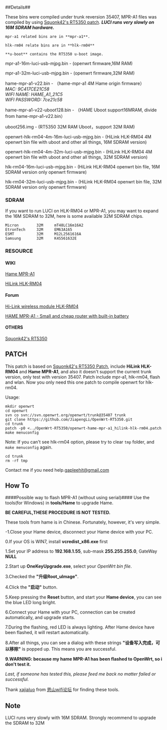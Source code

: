 ##Details##

These bins were compiled under trunk reversion 35407, MPR-A1 files was compiled by using [Squonk42's RT5350 patch](https://github.com/Squonk42/OpenWrt-RT5350?source=cc). ***LUCI runs very slowly on 16M SDRAM hardware.***

	mpr-a1 related bins are in **mpr-a1**.
	
	hlk-rm04 relate bins are in **hlk-rm04**
	
	**u-boot** contains the RT5350 u-boot image.

mpr-a1-16m-luci-usb-mjpg.bin - (openwrt firmware,16M RAM)

mpr-a1-32m-luci-usb-mjpg.bin - (openwrt firmware,32M RAM)

hame-mpr-a1-v22.bin - （hame-mpr-a1 4M Hame origin firmware）  
*MAC: 9C417CE21C58  
WIFI NAME: HAME_A1_21C5  
WIFI PASSWORD: 7ce21c58*  

hame-mpr-a1-v22-uboot128.bin - （HAME Uboot support16MRAM, divide from hame-mpr-a1-v22.bin） 

uboot256.img - (RT5350 32M RAM Uboot，support 32M RAM)

openwrt-hlk-rm04-4m-16m-luci-usb-mjpg.bin - (HiLink HLK-RM04 4M openwrt bin file with uboot and other all things, 16M SDRAM version)

openwrt-hlk-rm04-4m-32m-luci-usb-mjpg.bin - (HiLink HLK-RM04 4M openwrt bin file with uboot and other all things, 32M SDRAM version)

hlk-rm04-16m-luci-usb-mjpg.bin - (HiLink HLK-RM04 openwrt bin file, 16M SDRAM version only openwrt firmware)

hlk-rm04-32m-luci-usb-mjpg.bin - (HiLink HLK-RM04 openwrt bin file, 32M SDRAM version only openwrt firmware)

### SDRAM

If you want to run LUCI on HLK-RM04 or MPR-A1, you may want to expand the 16M SDRAM to 32M, here is some available 32M SDRAM chips.

	Micron        32M     mT48LC16m16A2 
	EtronTech     32M     EM63A165
	ESMT          32M     M12L2561616A
	Samsung  	  32M     K4S561632E

### RESOURCE

#### WIKI
[Hame MPR-A1](http://wiki.openwrt.org/toh/hame/mpr-a1)

[HiLink HLK-RM04](http://wiki.openwrt.org/toh/hilink/hlk-rm04)

#### Forum
[Hi-Link wireless module HLK-RM04](https://forum.openwrt.org/viewtopic.php?id=42142)

[HAME MPR-A1 - Small and cheap router with built-in battery](https://forum.openwrt.org/viewtopic.php?id=37002)

#### OTHERS
[Squonk42's RT5350](https://github.com/Squonk42/OpenWrt-RT5350?source=cc)

## PATCH
This patch is based on [Squonk42's RT5350 Patch](https://github.com/Squonk42/OpenWrt-RT5350?source=cc), include **HiLink HLK-RM04** and **Hame MPR-A1**, and also it doesn't support the current trunk version, only test with version 35407.
Patch include mpr-a1, hlk-rm04, flash and wlan.
Now you only need this one patch to compile openwrt for hlk-rm04. 

Usage:  

	mkdir openwrt
	cd openwrt
	svn co svn://svn.openwrt.org/openwrt/trunk@35407 trunk
	git clone https://github.com/JiapengLi/OpenWrt-RT5350.git
	cd trunk
	patch -p0 <../OpenWrt-RT5350/openwrt-hame-mpr-a1_hilink-hlk-rm04.patch
	make menuconfig

Note:
If you can't see hlk-rm04 option, please try to clear `tmp` folder, and `make menuconfig` again.
	
	cd trunk
	rm -rf tmp

Contact me if you need help.[gapleehit@gmail.com](mailto:gapleehit@gmail.com)

## How To
####Possible way to flash MPR-A1 (without using serial)####
Use the tools(for Windows) in **tools/Hame** to upgrade Hame. 

**BE CAREFUL,THESE PROCEDURE IS NOT TESTED.**

These tools from hame is in Chinese. Fortunately, however, it's very simple.

-1.Close your Hame device, disconnect your Hame device with your PC.

0.If your OS is WIN7, install **vcredist_x86.exe** first

1.Set your IP address to **192.168.1.55**, sub-mask **255.255.255.0**, GateWay **NULL**

2.Start up **OneKeyUpgrade.exe**, select your *OpenWrt bin file*.

3.Checked the **"升级Root_uImage"**. 

4.Click the **"启动"** button.

5.Keep pressing the **Reset** button, and start your **Hame device**, you can see the blue LED long bright.

6.Connect your Hame with your PC, connection can be created automatically, and upgrade starts.

7.During the flashing, red LED is always lighting. After Hame device have been flashed, it will restart automatically.

8.After all things, you can see a dialog with these strings **"设备写入完成，可以移除"** is popped up. This means you are successful.

**9.WARNING: because my hame MPR-A1 has been flashed to OpenWrt, so i don't test it.**

*Last, if someone has tested this, please feed me back no matter failed or successful.*

Thank [xajialuo](http://www.right.com.cn/forum/space-uid-81425.html) from [恩山wifi论坛](http://www.right.com.cn/forum/forum.php) for finding these tools. 

## Note

LUCI runs very slowly with 16M SDRAM. Strongly recommend to upgrade the SDRAM to 32M
